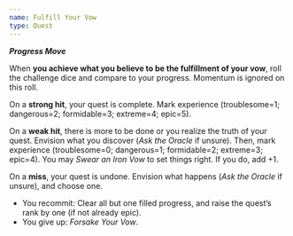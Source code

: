 ```yaml
---
name: Fulfill Your Vow
type: Quest
---
```


**_Progress Move_**

When **you achieve what you believe to be the fulfillment of your vow**, roll the challenge dice and compare to your progress. Momentum is ignored on this roll.

On a **strong hit**, your quest is complete. Mark experience (troublesome=1; dangerous=2; formidable=3; extreme=4; epic=5).

On a **weak hit**, there is more to be done or you realize the truth of your quest. Envision what you discover (_Ask the Oracle_ if unsure). Then, mark experience (troublesome=0; dangerous=1; formidable=2; extreme=3; epic=4). You may _Swear an Iron Vow_ to set things right. If you do, add +1.

On a **miss**, your quest is undone. Envision what happens (_Ask the Oracle_ if unsure), and choose one.

- You recommit: Clear all but one filled progress, and raise the quest’s rank by one (if not already epic).
- You give up: _Forsake Your Vow_.
